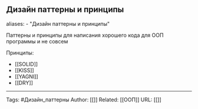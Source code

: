 ## Дизайн паттерны и принципы
aliases: 
	- "Дизайн паттерны и принципы"

Паттерны и принципы для написания хорошего кода для ООП программы и не совсем

Принципы:
- [[SOLID]]
- [[KISS]]
- [[YAGNI]]
- [[DRY]]
---
Tags: #Дизайн_паттерны
Author: [[]]
Related: [[ООП]]
URL: [[]]